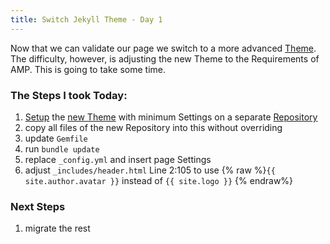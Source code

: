 ```yaml
---
title: Switch Jekyll Theme - Day 1
---
```


Now that we can validate our page we switch to a more advanced [Theme](https://github.com/mmistakes/minimal-mistakes). 
The difficulty, however, is adjusting the new Theme to the Requirements of AMP.
This is going to take some time.

### The Steps I took Today:
1. [Setup](https://mmistakes.github.io/minimal-mistakes/docs/quick-start-guide/) 
the [new Theme](https://github.com/mmistakes/minimal-mistakes) with 
minimum Settings on a separate [Repository](https://github.com/Gott50/minimal-mistakes) 
2. copy all files of the new Repository into this without overriding 
3. update `Gemfile`
4. run `bundle update`
5. replace `_config.yml` and insert page Settings
6. adjust `_includes/header.html` Line 2:105 to use {% raw %}`{{ site.author.avatar }}` 
instead of `{{ site.logo }}` {% endraw%}

### Next Steps
1. migrate the rest
